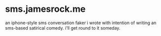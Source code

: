 # sms.jamesrock.me

an iphone-style sms conversation faker i wrote with intention of writing an sms-based satirical comedy. i'll get round to it someday.
